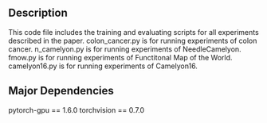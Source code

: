 ## Description
This code file includes the training and evaluating scripts for all experiments described in the paper. 
colon_cancer.py is for running experiments of colon cancer. n_camelyon.py is for running experiments of NeedleCamelyon. fmow.py is for running experiments of Functitonal Map of the World. camelyon16.py is for running experiments of Camelyon16.

## Major Dependencies
pytorch-gpu == 1.6.0
torchvision == 0.7.0 
